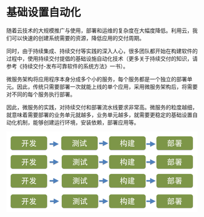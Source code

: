 # 基础设置自动化

随着云技术的大规模推广与使用，部署和运维的复杂度在大幅度降低。利用云，我们可以快速的创建系统需要的资源，降低应用的交付周期。

同时，由于持续集成、持续交付等实践的深入人心，很多团队都开始在构建软件的过程中，使用持续交付提倡的基础设施自动化技术（更多关于持续交付的知识，请参考《持续交付-发布可靠软件的系统方法》一书）。

微服务架构将应用程序本身分成多个小的服务，每个服务都是一个独立的部署单元。因此，传统只需要部署一次就能上线的单个应用，采用微服务架构后，将需要对不同的每个服务执行部署。

因此，微服务的实践，对持续交付和部署流水线要求非常高。微服务的粒度越细，就意味着需要部署的业务单元就越多，业务单元越多，就需要更稳定的基础设置自动化机制，能够创建运行环境，安装依赖，部署应用等。

<img src="images/loose-decouple-microservice-800-600.png" />
